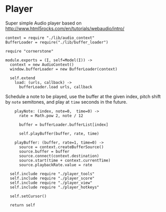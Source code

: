 Player
======

Super simple Audio player based on http://www.html5rocks.com/en/tutorials/webaudio/intro/

    context = require "./lib/audio_context"
    BufferLoader = require("./lib/buffer_loader")

    require "cornerstone"

    module.exports = (I, self=Model(I)) ->
      context = new AudioContext()
      window.bufferLoader = new BufferLoader(context)

      self.extend
        load: (urls, callback) ->
          bufferLoader.load urls, callback

Schedule a note to be played, use the buffer at the given index, pitch shift by
`note` semitones, and play at `time` seconds in the future.

        playNote: (index, note=0,  time=0) ->
          rate = Math.pow 2, note / 12

          buffer = bufferLoader.bufferList[index]

          self.playBuffer(buffer, rate, time)

        playBuffer: (buffer, rate=1, time=0) ->
          source = context.createBufferSource()
          source.buffer = buffer
          source.connect(context.destination)
          source.start(time + context.currentTime)
          source.playbackRate.value = rate

      self.include require "./player_tools"
      self.include require "./player_score"
      self.include require "./player_view"
      self.include require "./player_hotkeys"

      self.setCursor()

      return self
